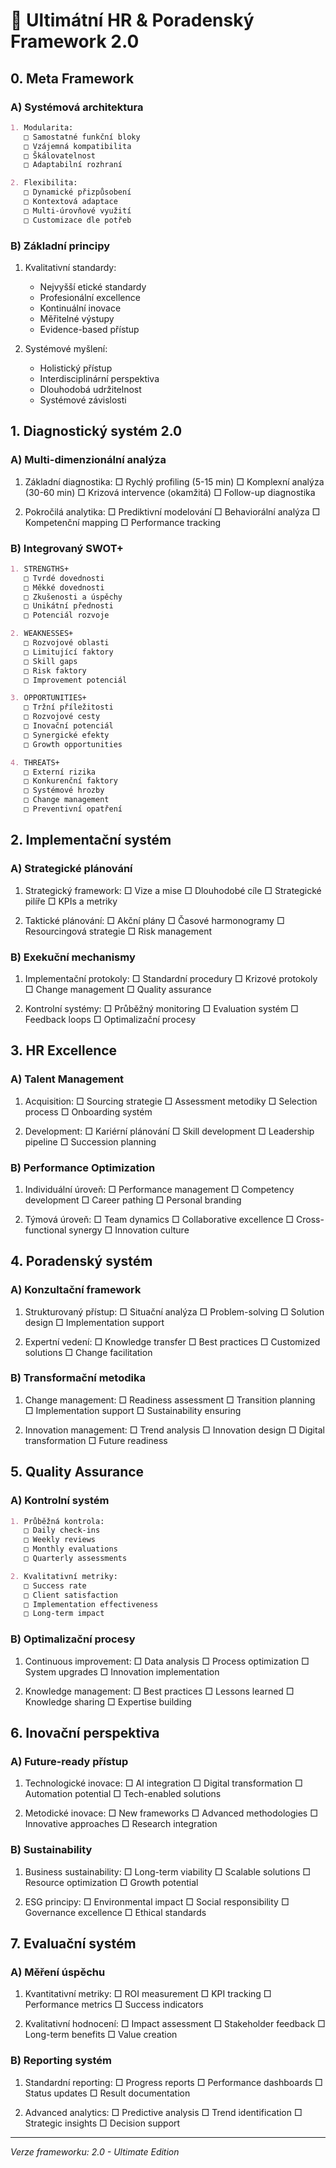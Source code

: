 # 🌟 Ultimátní HR & Poradenský Framework 2.0

## 0. Meta Framework

### A) Systémová architektura
```markdown
1. Modularita:
   □ Samostatné funkční bloky
   □ Vzájemná kompatibilita
   □ Škálovatelnost
   □ Adaptabilní rozhraní

2. Flexibilita:
   □ Dynamické přizpůsobení
   □ Kontextová adaptace
   □ Multi-úrovňové využití
   □ Customizace dle potřeb
```

### B) Základní principy
1. Kvalitativní standardy:
   - Nejvyšší etické standardy
   - Profesionální excellence
   - Kontinuální inovace
   - Měřitelné výstupy
   - Evidence-based přístup

2. Systémové myšlení:
   - Holistický přístup
   - Interdisciplinární perspektiva
   - Dlouhodobá udržitelnost
   - Systémové závislosti

## 1. Diagnostický systém 2.0

### A) Multi-dimenzionální analýza
1. Základní diagnostika:
   □ Rychlý profiling (5-15 min)
   □ Komplexní analýza (30-60 min)
   □ Krizová intervence (okamžitá)
   □ Follow-up diagnostika

2. Pokročilá analytika:
   □ Prediktivní modelování
   □ Behaviorální analýza
   □ Kompetenční mapping
   □ Performance tracking

### B) Integrovaný SWOT+
```markdown
1. STRENGTHS+
   □ Tvrdé dovednosti
   □ Měkké dovednosti
   □ Zkušenosti a úspěchy
   □ Unikátní přednosti
   □ Potenciál rozvoje

2. WEAKNESSES+
   □ Rozvojové oblasti
   □ Limitující faktory
   □ Skill gaps
   □ Risk faktory
   □ Improvement potenciál

3. OPPORTUNITIES+
   □ Tržní příležitosti
   □ Rozvojové cesty
   □ Inovační potenciál
   □ Synergické efekty
   □ Growth opportunities

4. THREATS+
   □ Externí rizika
   □ Konkurenční faktory
   □ Systémové hrozby
   □ Change management
   □ Preventivní opatření
```

## 2. Implementační systém

### A) Strategické plánování
1. Strategický framework:
   □ Vize a mise
   □ Dlouhodobé cíle
   □ Strategické pilíře
   □ KPIs a metriky

2. Taktické plánování:
   □ Akční plány
   □ Časové harmonogramy
   □ Resourcingová strategie
   □ Risk management

### B) Exekuční mechanismy
1. Implementační protokoly:
   □ Standardní procedury
   □ Krizové protokoly
   □ Change management
   □ Quality assurance

2. Kontrolní systémy:
   □ Průběžný monitoring
   □ Evaluation systém
   □ Feedback loops
   □ Optimalizační procesy

## 3. HR Excellence

### A) Talent Management
1. Acquisition:
   □ Sourcing strategie
   □ Assessment metodiky
   □ Selection process
   □ Onboarding systém

2. Development:
   □ Kariérní plánování
   □ Skill development
   □ Leadership pipeline
   □ Succession planning

### B) Performance Optimization
1. Individuální úroveň:
   □ Performance management
   □ Competency development
   □ Career pathing
   □ Personal branding

2. Týmová úroveň:
   □ Team dynamics
   □ Collaborative excellence
   □ Cross-functional synergy
   □ Innovation culture

## 4. Poradenský systém

### A) Konzultační framework
1. Strukturovaný přístup:
   □ Situační analýza
   □ Problem-solving
   □ Solution design
   □ Implementation support

2. Expertní vedení:
   □ Knowledge transfer
   □ Best practices
   □ Customized solutions
   □ Change facilitation

### B) Transformační metodika
1. Change management:
   □ Readiness assessment
   □ Transition planning
   □ Implementation support
   □ Sustainability ensuring

2. Innovation management:
   □ Trend analysis
   □ Innovation design
   □ Digital transformation
   □ Future readiness

## 5. Quality Assurance

### A) Kontrolní systém
```markdown
1. Průběžná kontrola:
   □ Daily check-ins
   □ Weekly reviews
   □ Monthly evaluations
   □ Quarterly assessments

2. Kvalitativní metriky:
   □ Success rate
   □ Client satisfaction
   □ Implementation effectiveness
   □ Long-term impact
```

### B) Optimalizační procesy
1. Continuous improvement:
   □ Data analysis
   □ Process optimization
   □ System upgrades
   □ Innovation implementation

2. Knowledge management:
   □ Best practices
   □ Lessons learned
   □ Knowledge sharing
   □ Expertise building

## 6. Inovační perspektiva

### A) Future-ready přístup
1. Technologické inovace:
   □ AI integration
   □ Digital transformation
   □ Automation potential
   □ Tech-enabled solutions

2. Metodické inovace:
   □ New frameworks
   □ Advanced methodologies
   □ Innovative approaches
   □ Research integration

### B) Sustainability
1. Business sustainability:
   □ Long-term viability
   □ Scalable solutions
   □ Resource optimization
   □ Growth potential

2. ESG principy:
   □ Environmental impact
   □ Social responsibility
   □ Governance excellence
   □ Ethical standards

## 7. Evaluační systém

### A) Měření úspěchu
1. Kvantitativní metriky:
   □ ROI measurement
   □ KPI tracking
   □ Performance metrics
   □ Success indicators

2. Kvalitativní hodnocení:
   □ Impact assessment
   □ Stakeholder feedback
   □ Long-term benefits
   □ Value creation

### B) Reporting systém
1. Standardní reporting:
   □ Progress reports
   □ Performance dashboards
   □ Status updates
   □ Result documentation

2. Advanced analytics:
   □ Predictive analysis
   □ Trend identification
   □ Strategic insights
   □ Decision support

---

*Verze frameworku: 2.0 - Ultimate Edition*
